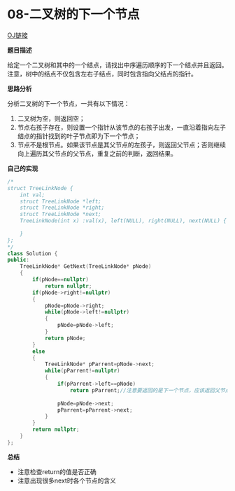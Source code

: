 # 08-二叉树的下一个节点

[OJ链接](https://www.nowcoder.com/practice/9023a0c988684a53960365b889ceaf5e?tpId=13&tqId=11210&tPage=3&rp=1&ru=%2Fta%2Fcoding-interviews&qru=%2Fta%2Fcoding-interviews%2Fquestion-ranking)

**题目描述**

给定一个二叉树和其中的一个结点，请找出中序遍历顺序的下一个结点并且返回。注意，树中的结点不仅包含左右子结点，同时包含指向父结点的指针。

**思路分析**

分析二叉树的下一个节点，一共有以下情况：
1. 二叉树为空，则返回空；
2. 节点右孩子存在，则设置一个指针从该节点的右孩子出发，一直沿着指向左子结点的指针找到的叶子节点即为下一个节点；
3. 节点不是根节点。如果该节点是其父节点的左孩子，则返回父节点；否则继续向上遍历其父节点的父节点，重复之前的判断，返回结果。

**自己的实现**

```c++
/*
struct TreeLinkNode {
    int val;
    struct TreeLinkNode *left;
    struct TreeLinkNode *right;
    struct TreeLinkNode *next;
    TreeLinkNode(int x) :val(x), left(NULL), right(NULL), next(NULL) {
        
    }
};
*/
class Solution {
public:
    TreeLinkNode* GetNext(TreeLinkNode* pNode)
    {
        if(pNode==nullptr)
            return nullptr;
        if(pNode->right!=nullptr)
        {
            pNode=pNode->right;
            while(pNode->left!=nullptr)
            {
                pNode=pNode->left;
            }
            return pNode;
        }
        else
        {
            TreeLinkNode* pParrent=pNode->next;
            while(pParrent!=nullptr)
            {
                if(pParrent->left==pNode)
                    return pParrent;//注意要返回的是下一个节点，应该返回父节点。
                
                pNode=pNode->next;
                pParrent=pParrent->next;
            }
        }
        return nullptr;
    }
};
```

**总结**

* 注意检查return的值是否正确
* 注意出现很多next时各个节点的含义

